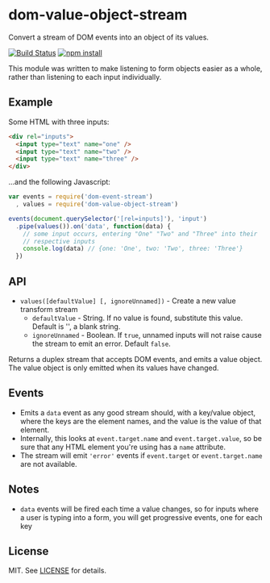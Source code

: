 # dom-value-object-stream

Convert a stream of DOM events into an object of its values.

[![Build Status](http://img.shields.io/travis/fardog/dom-value-object-stream/master.svg?style=flat)](https://travis-ci.org/fardog/dom-value-object-stream)
[![npm install](http://img.shields.io/npm/dm/dom-value-object-stream.svg?style=flat)](https://www.npmjs.org/package/dom-value-object-stream)

This module was written to make listening to form objects easier as a whole,
rather than listening to each input individually.

## Example

Some HTML with three inputs:

```html
<div rel="inputs">
  <input type="text" name="one" />
  <input type="text" name="two" />
  <input type="text" name="three" />
</div>
```

&hellip;and the following Javascript:

```javascript
var events = require('dom-event-stream')
  , values = require('dom-value-object-stream')

events(document.querySelector('[rel=inputs]'), 'input')
  .pipe(values()).on('data', function(data) {
    // some input occurs, entering "One" "Two" and "Three" into their
    // respective inputs
    console.log(data) // {one: 'One', two: 'Two', three: 'Three'}
  })
```

## API

- `values([defaultValue] [, ignoreUnnamed])` - Create a new value transform stream
    - `defaultValue` - String. If no value is found, substitute this value.
      Default is '', a blank string.
    - `ignoreUnnamed` - Boolean. If `true`, unnamed inputs will not raise cause
      the stream to emit an error. Default `false`.

Returns a duplex stream that accepts DOM events, and emits a value object. The
value object is only emitted when its values have changed.

## Events

- Emits a `data` event as any good stream should, with a key/value object, where
  the keys are the element names, and the value is the value of that element.
- Internally, this looks at `event.target.name` and `event.target.value`, so be
  sure that any HTML element you're using has a `name` attribute. 
- The stream will emit `'error'` events if `event.target` or `event.target.name`
  are not available.

## Notes

- `data` events will be fired each time a value changes, so for inputs where a
  user is typing into a form, you will get progressive events, one for each key

## License

MIT. See [LICENSE](./LICENSE) for details.
